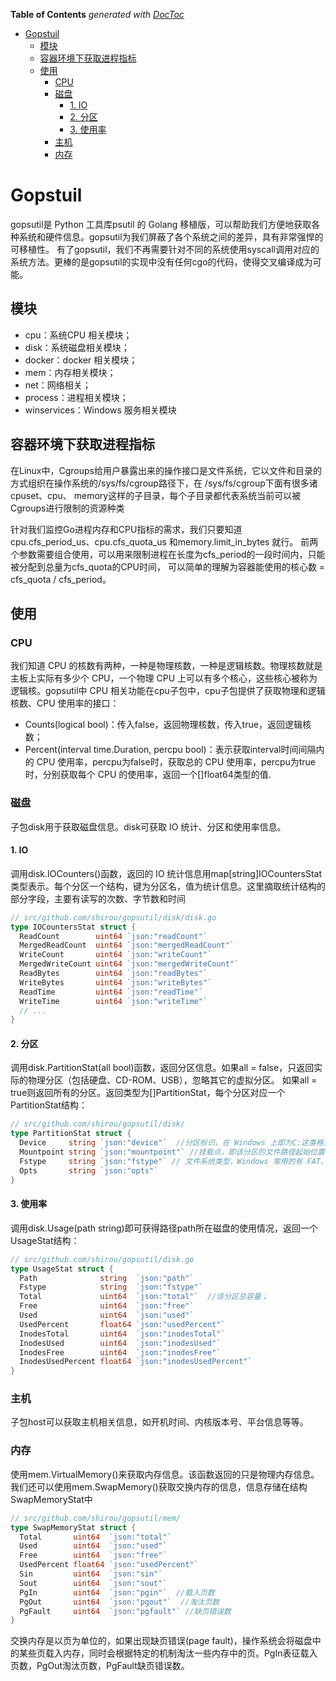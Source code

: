 <!-- START doctoc generated TOC please keep comment here to allow auto update -->
<!-- DON'T EDIT THIS SECTION, INSTEAD RE-RUN doctoc TO UPDATE -->
**Table of Contents**  *generated with [DocToc](https://github.com/thlorenz/doctoc)*

- [Gopstuil](#gopstuil)
  - [模块](#%E6%A8%A1%E5%9D%97)
  - [容器环境下获取进程指标](#%E5%AE%B9%E5%99%A8%E7%8E%AF%E5%A2%83%E4%B8%8B%E8%8E%B7%E5%8F%96%E8%BF%9B%E7%A8%8B%E6%8C%87%E6%A0%87)
  - [使用](#%E4%BD%BF%E7%94%A8)
    - [CPU](#cpu)
    - [磁盘](#%E7%A3%81%E7%9B%98)
      - [1. IO](#1-io)
      - [2. 分区](#2-%E5%88%86%E5%8C%BA)
      - [3. 使用率](#3-%E4%BD%BF%E7%94%A8%E7%8E%87)
    - [主机](#%E4%B8%BB%E6%9C%BA)
    - [内存](#%E5%86%85%E5%AD%98)

<!-- END doctoc generated TOC please keep comment here to allow auto update -->

# Gopstuil
gopsutil是 Python 工具库psutil 的 Golang 移植版，可以帮助我们方便地获取各种系统和硬件信息。gopsutil为我们屏蔽了各个系统之间的差异，具有非常强悍的可移植性。
有了gopsutil，我们不再需要针对不同的系统使用syscall调用对应的系统方法。更棒的是gopsutil的实现中没有任何cgo的代码，使得交叉编译成为可能。

## 模块
* cpu：系统CPU 相关模块；
* disk：系统磁盘相关模块；
* docker：docker 相关模块；
* mem：内存相关模块；
* net：网络相关；
* process：进程相关模块；
* winservices：Windows 服务相关模块


## 容器环境下获取进程指标
在Linux中，Cgroups给用户暴露出来的操作接口是文件系统，它以文件和目录的方式组织在操作系统的/sys/fs/cgroup路径下，在 /sys/fs/cgroup下面有很多诸cpuset、cpu、 memory这样的子目录，每个子目录都代表系统当前可以被Cgroups进行限制的资源种类

针对我们监控Go进程内存和CPU指标的需求，我们只要知道cpu.cfs_period_us、cpu.cfs_quota_us 和memory.limit_in_bytes 就行。
前两个参数需要组合使用，可以用来限制进程在长度为cfs_period的一段时间内，只能被分配到总量为cfs_quota的CPU时间， 可以简单的理解为容器能使用的核心数 = cfs_quota / cfs_period。


## 使用

### CPU
我们知道 CPU 的核数有两种，一种是物理核数，一种是逻辑核数。物理核数就是主板上实际有多少个 CPU，一个物理 CPU 上可以有多个核心，这些核心被称为逻辑核。gopsutil中 CPU 相关功能在cpu子包中，cpu子包提供了获取物理和逻辑核数、CPU 使用率的接口：
- Counts(logical bool)：传入false，返回物理核数，传入true，返回逻辑核数；
- Percent(interval time.Duration, percpu bool)：表示获取interval时间间隔内的 CPU 使用率，percpu为false时，获取总的 CPU 使用率，percpu为true时，分别获取每个 CPU 的使用率，返回一个[]float64类型的值.
### 磁盘
子包disk用于获取磁盘信息。disk可获取 IO 统计、分区和使用率信息。
#### 1. IO
调用disk.IOCounters()函数，返回的 IO 统计信息用map[string]IOCountersStat类型表示。每个分区一个结构，键为分区名，值为统计信息。这里摘取统计结构的部分字段，主要有读写的次数、字节数和时间
```go
// src/github.com/shirou/gopsutil/disk/disk.go
type IOCountersStat struct {
  ReadCount        uint64 `json:"readCount"`
  MergedReadCount  uint64 `json:"mergedReadCount"`
  WriteCount       uint64 `json:"writeCount"`
  MergedWriteCount uint64 `json:"mergedWriteCount"`
  ReadBytes        uint64 `json:"readBytes"`
  WriteBytes       uint64 `json:"writeBytes"`
  ReadTime         uint64 `json:"readTime"`
  WriteTime        uint64 `json:"writeTime"`
  // ...
}
```

#### 2. 分区
调用disk.PartitionStat(all bool)函数，返回分区信息。如果all = false，只返回实际的物理分区（包括硬盘、CD-ROM、USB），忽略其它的虚拟分区。
如果all = true则返回所有的分区。返回类型为[]PartitionStat，每个分区对应一个PartitionStat结构：
```go
// src/github.com/shirou/gopsutil/disk/
type PartitionStat struct {
  Device     string `json:"device"`  //分区标识，在 Windows 上即为C:这类格式；
  Mountpoint string `json:"mountpoint"` //挂载点，即该分区的文件路径起始位置
  Fstype     string `json:"fstype"` // 文件系统类型，Windows 常用的有 FAT、NTFS 等，Linux 有 ext、ext2、ext3等
  Opts       string `json:"opts"`
}
```

#### 3. 使用率
调用disk.Usage(path string)即可获得路径path所在磁盘的使用情况，返回一个UsageStat结构：
```go
// src/github.com/shirou/gopsutil/disk.go
type UsageStat struct {
  Path              string  `json:"path"`
  Fstype            string  `json:"fstype"`
  Total             uint64  `json:"total"`  //该分区总容量；
  Free              uint64  `json:"free"`
  Used              uint64  `json:"used"`
  UsedPercent       float64 `json:"usedPercent"`
  InodesTotal       uint64  `json:"inodesTotal"`
  InodesUsed        uint64  `json:"inodesUsed"`
  InodesFree        uint64  `json:"inodesFree"`
  InodesUsedPercent float64 `json:"inodesUsedPercent"`
}
```

### 主机 
子包host可以获取主机相关信息，如开机时间、内核版本号、平台信息等等。

### 内存
使用mem.VirtualMemory()来获取内存信息。该函数返回的只是物理内存信息。我们还可以使用mem.SwapMemory()获取交换内存的信息，信息存储在结构SwapMemoryStat中
```go
// src/github.com/shirou/gopsutil/mem/
type SwapMemoryStat struct {
  Total       uint64  `json:"total"`
  Used        uint64  `json:"used"`
  Free        uint64  `json:"free"`
  UsedPercent float64 `json:"usedPercent"`
  Sin         uint64  `json:"sin"`
  Sout        uint64  `json:"sout"`
  PgIn        uint64  `json:"pgin"`  //载入页数
  PgOut       uint64  `json:"pgout"`  //淘汰页数
  PgFault     uint64  `json:"pgfault"` //缺页错误数
}
```
交换内存是以页为单位的，如果出现缺页错误(page fault)，操作系统会将磁盘中的某些页载入内存，同时会根据特定的机制淘汰一些内存中的页。PgIn表征载入页数，PgOut淘汰页数，PgFault缺页错误数。